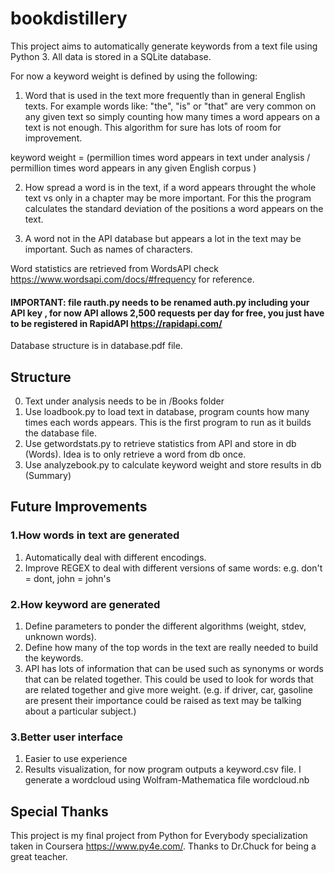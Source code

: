 # bookdistillery

This project aims to automatically generate keywords from a text file using
Python 3.  All data is stored in a SQLite database.

For now a keyword weight is defined by using the following:

1) Word that is used in the text more frequently than in general English texts. For example words like: "the", "is" or "that" are very common on any given text so simply counting how many times a word appears on a text is not enough.  This algorithm for sure has lots of room for improvement.

keyword weight = (permillion times word appears in text under analysis / permillion times word appears in any given English corpus )

2) How spread a word is in the text, if a word appears throught the whole text vs only in a chapter may be more important.  For this the program calculates the standard deviation of the positions a word appears on the text.

3) A word not in the API database but appears a lot in the text may be important. Such as names of characters.

Word statistics are retrieved from WordsAPI
check https://www.wordsapi.com/docs/#frequency for reference.
#### IMPORTANT: file rauth.py needs to be renamed auth.py including your API key , for now API allows 2,500 requests per day for free, you just have to be registered in RapidAPI https://rapidapi.com/

Database structure is in database.pdf file.

## Structure
0. Text under analysis needs to be in /Books folder
1. Use loadbook.py to load text in database, program counts how many times each words appears.  This is the first program to run as it builds the database file.  
2. Use getwordstats.py to retrieve statistics from API and store in db (Words).  Idea is to only retrieve a word from db once.
3. Use analyzebook.py to calculate keyword weight and store results in db (Summary)

## Future Improvements
### 1.How words in text are generated
1. Automatically deal with different encodings.
2. Improve REGEX to deal with different versions of same words: e.g. don't = dont, john = john's

### 2.How keyword are generated
1. Define parameters to ponder the different algorithms (weight, stdev, unknown words).
2. Define how many of the top words in the text are really needed to build the keywords.
3. API has lots of information that can be used such as synonyms or words that can be related together.  This could be used to look for words that are related together and give more weight. (e.g. if driver, car, gasoline are present their importance could be raised as text may be talking about a particular subject.)

### 3.Better user interface
1. Easier to use experience
2. Results visualization, for now program outputs a keyword.csv file.  I generate a wordcloud using Wolfram-Mathematica file wordcloud.nb

## Special Thanks
This project is my final project from Python for Everybody specialization taken in Coursera https://www.py4e.com/.  Thanks to Dr.Chuck for being a great teacher.
